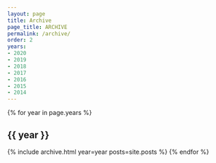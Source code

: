 ```yaml
---
layout: page
title: Archive
page_title: ARCHIVE
permalink: /archive/
order: 2
years:
- 2020
- 2019
- 2018
- 2017
- 2016
- 2015
- 2014
---
```


{% for year in page.years %}
## {{ year }}
  {% include archive.html year=year posts=site.posts %}
{% endfor %}

